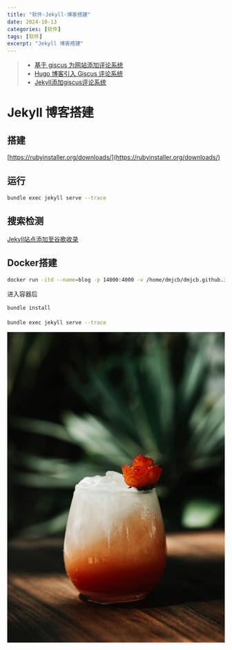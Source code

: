 ```yaml
---
title: "软件-Jekyll-博客搭建"
date: 2024-10-13
categories: [软件]
tags: [软件]
excerpt: "Jekyll 博客搭建"
---
```


> - [基于 giscus 为网站添加评论系统](https://fengchao.pro/blog/comment-system-with-giscus/)
> - [Hugo 博客引入 Giscus 评论系统](https://www.lixueduan.com/posts/blog/02-add-giscus-comment/)
> - [Jekyll添加giscus评论系统](https://wilson1202.github.io/posts/install-giscus-on-jekyll/)

# Jekyll 博客搭建

## 搭建

[https://rubyinstaller.org/downloads/](https://rubyinstaller.org/downloads/)

## 运行

```sh
bundle exec jekyll serve --trace
```

## 搜索检测

[Jekyll站点添加至谷歌收录](https://wilson1202.github.io/posts/add-jekyll-site-to-google-index/)

## Docker搭建

```sh
docker run -itd --name=blog -p 14000:4000 -v /home/dmjcb/dmjcb.github.io/_posts:/srv/jekyll jvconseil/jekyll-docker jekyll serve build --trace --watch
```

进入容器后

```sh
bundle install

bundle exec jekyll serve --trace
```

![](/Resource/Imgur/head.jpg)